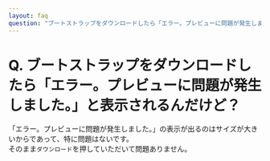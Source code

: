 ```yaml
---
layout: faq
question: "ブートストラップをダウンロードしたら「エラー。プレビューに問題が発生しました。」と表示されるんだけど？"
---
```


# Q. ブートストラップをダウンロードしたら「エラー。プレビューに問題が発生しました。」と表示されるんだけど？  
「エラー。プレビューに問題が発生しました。」の表示が出るのはサイズが大きいからであって、特に問題はないです。  
そのまま`ダウンロード`を押していただいて問題ありません。  
